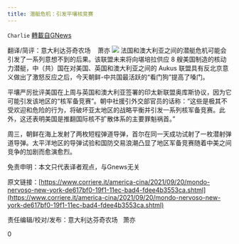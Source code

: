 ```yaml
---
title: 潜艇危机：引发平壤核竞赛
---
```

`Charlie` [轉載自GNews](https://gnews.org/zh-hans/1544542/)

翻译/简评：意大利达芬奇农场    萧亦
![](https://assets.gnews.org/wp-content/uploads/2021/09/09201.jpg)
法国和澳大利亚之间的潜艇危机可能会引发了一系列意想不到的后果。该联盟未来将向堪培拉供应 8 艘美国制造的核动力潜艇，中（共）国在对美国、英国和澳大利亚之间的 Aukus 联盟具有反北京意义做出了激怒反应之后，今天朝鲜-中共国最活跃的“看门狗”提高了嗓门。

平壤严厉批评美国在上周与英国和澳大利亚签署的印太新联盟奥库斯协议，因为它可能引发该地区的“核军备竞赛”。朝中社援引外交部官员的话称：“这些是极其不受欢迎和危险的行为，将破坏亚太地区的战略平衡并引发一系列核军备竞赛。此外，这还表明美国是推翻国际核不扩散体系的主要罪魁祸首。”

周三，朝鲜在海上发射了两枚短程弹道导弹，首尔在同一天成功试射了一枚潜射弹道导弹。太平洋地区的导弹试验和国防交易浪潮凸显了地区军备竞赛随着中美之间竞争的加剧而愈演愈烈。

免责申明：本文只代表译者观点，与Gnews无关

原文链接：[https://www.corriere.it/america-cina/2021/09/20/mondo-nervoso-new-york-de617bf0-19f1-11ec-bad4-fdee4b3553ca.shtml](https://www.corriere.it/america-cina/2021/09/20/mondo-nervoso-new-york-de617bf0-19f1-11ec-bad4-fdee4b3553ca.shtml)

责任编辑/校对/发布：意大利达芬奇农场   萧亦

0
